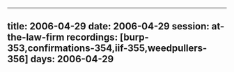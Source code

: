 
---
title: 2006-04-29
date:  2006-04-29
session: at-the-law-firm
recordings: [burp-353,confirmations-354,iif-355,weedpullers-356]
days: 2006-04-29
---

